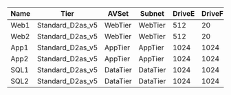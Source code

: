 | Name | Tier             | AVSet    | Subnet   | DriveE | DriveF | DriveG |
|------|------------------|----------|----------|--------|--------|--------|
| Web1 | Standard_D2as_v5 | WebTier  | WebTier  | 512    | 20     | 1024   |
| Web2 | Standard_D2as_v5 | WebTier  | WebTier  | 512    | 20     | 1024   |
| App1 | Standard_D2as_v5 | AppTier  | AppTier  | 1024   | 1024   |        |
| App2 | Standard_D2as_v5 | AppTier  | AppTier  | 1024   | 1024   |        |
| SQL1 | Standard_D2as_v5 | DataTier | DataTier | 1024   | 1024   | 1024   |
| SQL2 | Standard_D2as_v5 | DataTier | DataTier | 1024   | 1024   | 1024   |